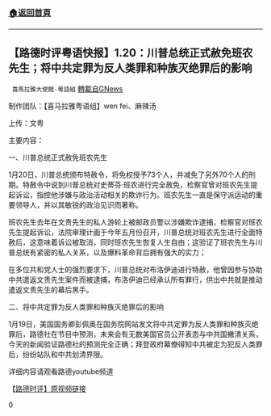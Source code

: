 ###  [:house:返回首頁](https://github.com/ourhimalayas/txt)
---

## 【路德时评粤语快报】1.20：川普总统正式赦免班农先生；将中共定罪为反人类罪和种族灭绝罪后的影响
` 喜馬拉雅大使館-粵語組` [轉載自GNews](https://gnews.org/zh-hans/797455/)

制作团队：【喜马拉雅粤语组】wen fei、麻辣汤

上传：文粤



主要内容：

一、川普总统正式赦免班农先生

1月20日，川普总统颁布特赦令，将免权授予73个人，并减免了另外70个人的刑期。特赦令中说到川普总统对史蒂芬·班农进行完全赦免，检察官曾对班农先生提起诉讼，指控他涉嫌与政治活动相关的欺诈行为。班农先生一直是保守派运动的重要领导人，并以其敏锐的政治见识而著称。

班农先生去年在文贵先生的私人游轮上被邮政员警以涉嫌欺诈逮捕，检察官对班农先生提起诉讼，法院审理计画于今年五月份召开，川普总统对班农先生进行全面特赦后，这意味着诉讼被取消，同时班农先生恢复人生自由；这验证了班农先生与川普总统有紧密的私人关系，以及爆料革命背后拥有强大的实力；

在多位共和党人士的强烈要求下，川普总统对布洛伊迪进行特赦，他曾因参与协助中共遣返文贵先生案件而被逮捕，布洛伊迪已经承认所有罪行，供​​出中共就是推动遣返文贵先生的幕后黑手。

二、将中共定罪为反人类罪和种族灭绝罪后的影响

1月19日，美国国务卿彭佩奥在国务院网站发文将中共定罪为反人类罪和种族灭绝罪后，路德社在节目中预测，未来会有无数美国官员公开表态与中共国撇清关系，今天的新闻验证路德社的预测完全正确；拜登政府幕僚得知中共被定为犯反人类罪后，纷纷站队和中共划清界限。

详细内容请观看路德youtube频道

【[路德时评】原视频链接](https://youtu.be/wBz14JJNyis)

0
